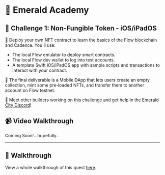# 💎 Emerald Academy

## 🚩 Challenge 1: Non-Fungible Token - iOS/iPadOS

🎫 Deploy your own NFT contract to learn the basics of the Flow blockchain and Cadence. You'll use:

- The local Flow emulator to deploy smart contracts.
- The local Flow dev wallet to log into test accounts.
- A template Swift iOS/iPadOS app with sample scripts and transactions to interact with your contract.

🌟 The final deliverable is a Mobile DApp that lets users create an empty collection, mint some pre-loaded NFTs, and transfer them to another account on Flow testnet.

💬 Meet other builders working on this challenge and get help in the [Emerald City Discord](https://discord.gg/emeraldcity)!

## 📹 Video Walkthrough

Coming Soon!...hopefully..

---

## 🚶 Walkthrough

View a whole walkthrough of this quest [here](https://academy.ecdao.org/en/quickstarts/1-non-fungible-token-ios).
